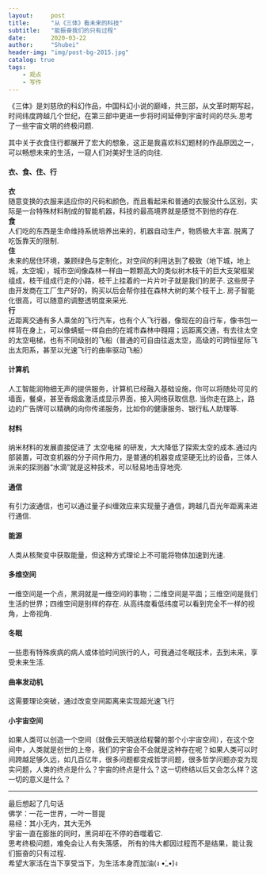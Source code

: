 ```yaml
---
layout:     post  
title:      "从《三体》看未来的科技"  
subtitle:   "能振奋我们的只有过程"  
date:       2020-03-22  
author:     "Shubei"  
header-img: "img/post-bg-2015.jpg"  
catalog: true  
tags:  
    - 观点  
    - 写作    
---
```


《三体》是刘慈欣的科幻作品，中国科幻小说的巅峰，共三部，从文革时期写起，时间纬度跨越几个世纪，在第三部中更进一步将时间延伸到宇宙时间的尽头.思考了一些宇宙文明的终极问题.  

其中关于衣食住行都展开了宏大的想象，这正是我喜欢科幻题材的作品原因之一，可以畅想未来的生活，一窥人们对美好生活的向往.  

#### 衣、食、住、行
**衣**  
随意变换的衣服来适应你的尺码和颜色，而且看起来和普通的衣服没什么区别，实际是一台特殊材料制成的智能机器，科技的最高境界就是感觉不到他的存在.    
**食**  
人们吃的东西是生命维持系统培养出来的，机器自动生产，物质极大丰富.  脱离了吃饭靠天的限制.    
**住**  
未来的居住环境，兼顾绿色与定制化，对空间的利用达到了极致（地下城，地上城，太空城），城市空间像森林一样由一颗颗高大的类似树木枝干的巨大支架框架组成，枝干组成行走的小路，枝干上挂着的一片片叶子就是我们的房子. 这些房子由开发商在工厂生产好的，购买以后会帮你挂在森林大树的某个枝干上. 房子智能化很高，可以随意的调整透明度来采光.   
**行**  
近距离交通有多人乘坐的飞行汽车，也有个人飞行器，像现在的自行车，像书包一样背在身上，可以像蜻蜓一样自由的在城市森林中翱翔；远距离交通，有去往太空的太空电梯，也有不同级别的飞船（普通的可自由往返太空，高级的可跨恒星际飞出太阳系，甚至以光速飞行的曲率驱动飞船）

#### 计算机  
人工智能润物细无声的提供服务，计算机已经融入基础设施，你可以将随处可见的墙面，餐桌，甚至香烟盒激活成显示界面，接入网络获取信息.  当你走在路上，路边的广告牌可以精确的向你传递服务，比如你的健康服务、银行私人助理等.  

#### 材料  
纳米材料的发展直接促进了 太空电梯 的研发，大大降低了探索太空的成本.通过内部装置，可改变机器的分子间作用力，是普通的机器变成坚硬无比的设备，三体人派来的探测器“水滴”就是这种技术，可以轻易地击穿地壳.

#### 通信  
有引力波通信，也可以通过量子纠缠效应来实现量子通信，跨越几百光年距离来进行通信.

#### 能源  
人类从核聚变中获取能量，但这种方式理论上不可能将物体加速到光速. 

#### 多维空间
一维空间是一个点，黑洞就是一维空间的事物；二维空间是平面；三维空间是我们生活的世界；四维空间是别样的存在. 从高纬度看低纬度可以看到完全不一样的视角，上帝视角.  

#### 冬眠  
一些患有特殊疾病的病人或体验时间旅行的人，可我通过冬眠技术，去到未来，享受未来生活.

#### 曲率发动机  
这需要理论突破，通过改变空间距离来实现超光速飞行

#### 小宇宙空间  
如果人类可以创造一个空间（就像云天明送给程馨的那个小宇宙空间），在这个空间中，人类就是创世的上帝，我们的宇宙会不会就是这种存在呢？如果人类可以时间跨越足够久远，如几百亿年，很多问题都变成哲学问题，很多哲学问题亦变为现实问题，人类的终点是什么？宇宙的终点是什么？这一切终结以后又会怎么样？这一切的意义是什么？ 

----
最后想起了几句话  
佛学：一花一世界，一叶一菩提  
易经：其小无内，其大无外  
宇宙一直在膨胀的同时，黑洞却在不停的吞噬着它.    
思考终极问题，难免会让人有失落感， 所有的伟大都因过程而不是结果，能让我们振奋的只有过程.   
希望大家活在当下享受当下，为生活本身而加油(ง •̀_•́)ง   